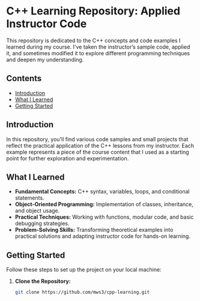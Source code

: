 # C++ Learning Repository: Applied Instructor Code

This repository is dedicated to the C++ concepts and code examples I learned during my course. I've taken the instructor’s sample code, applied it, and sometimes modified it to explore different programming techniques and deepen my understanding.

## Contents

- [Introduction](#introduction)
- [What I Learned](#what-i-learned)
- [Getting Started](#getting-started)

## Introduction

In this repository, you'll find various code samples and small projects that reflect the practical application of the C++ lessons from my instructor. Each example represents a piece of the course content that I used as a starting point for further exploration and experimentation.

## What I Learned

- **Fundamental Concepts:** C++ syntax, variables, loops, and conditional statements.
- **Object-Oriented Programming:** Implementation of classes, inheritance, and object usage.
- **Practical Techniques:** Working with functions, modular code, and basic debugging strategies.
- **Problem-Solving Skills:** Transforming theoretical examples into practical solutions and adapting instructor code for hands-on learning.

## Getting Started

Follow these steps to set up the project on your local machine:

1. **Clone the Repository:**

   ```bash
   git clone https://github.com/mws3/cpp-learning.git
